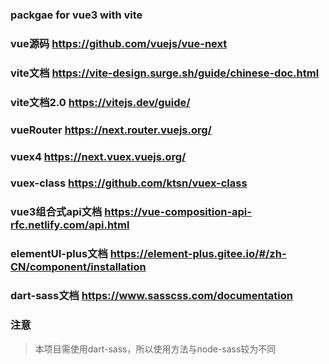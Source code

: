 ### packgae for vue3 with vite

### vue源码 <https://github.com/vuejs/vue-next>

### vite文档 <https://vite-design.surge.sh/guide/chinese-doc.html>

### vite文档2.0 <https://vitejs.dev/guide/>

### vueRouter <https://next.router.vuejs.org/>

### vuex4 <https://next.vuex.vuejs.org/>

### vuex-class <https://github.com/ktsn/vuex-class>

### vue3组合式api文档 <https://vue-composition-api-rfc.netlify.com/api.html>

### elementUI-plus文档 <https://element-plus.gitee.io/#/zh-CN/component/installation>

### dart-sass文档 <https://www.sasscss.com/documentation>

### 注意

> 本项目需使用dart-sass，所以使用方法与node-sass较为不同
